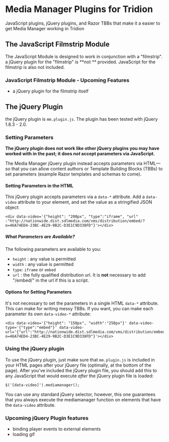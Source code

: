 # Media Manager Plugins for Tridion

JavaScript plugins, jQuery plugins,  and Razor TBBs that make it a easier to get Media Manager working in Tridion


## The JavaScript Filmstrip Module

The JavaScript Module is designed to work in conjunction with a "filmstrip". a jQuery plugin for the "filmstrip" is **not ** provided. JavaScript for the filmstrip is also not included.

### JavaScript Filmstrip Module - Upcoming Features
+ a jQuery plugin for the filmstrip itself 

## The jQuery Plugin

the jQuery plugin is  `mm.plugin.js`. The plugin has been tested with jQuery 1.8.3 - 2.0. 

### Setting Parameters

**The jQuery plugin does not work like other jQuery plugins you may have worked with in the past; it does *not* accept parameters via JavaScript.** 

The Media Manager jQuery plugin instead accepts parameters via HTML&mdash;so that you can allow content authors or Template Building Blocks (TBBs) to set parameters (example Razor templates and schemas to come).

#### Setting Parameters in the HTML

This jQuery plugin accepts parameters via a `data-*` attribute. Add a `data-video` attribute to your element, and set the value as a stringified JSON object: 
    
    <div data-video='{"height": "200px", "type":"iframe", "url" :"http://nationwide.dist.sdlmedia.com/vms/distribution/embed/?o=46A74ED4-23BC-4E29-9B2C-D3E1C9D338FD"}'></div>


##### What Parameters are Available?

The following parameters are available to you:

+  `height` : any value is permitted 
+  `width` : any value is permitted
+  `type`: `iframe` or `embed`
+  `url` : the fully qualified distribution url. It is **not** necessary to add "/embed/" in the url if this is a script. 

#### Options for Setting Parameters

It's not necessary to set the parameters in a single HTML `data-*` attribute. This can make for writing messy TBBs. If you want, you can make each parameter its own `data-video-*`  attribute: 
    
    <div data-video='{"height": "150px", "width":"250px"}' data-video-type='{"type":"embed"}' data-video-url='{"url":"http://nationwide.dist.sdlmedia.com/vms/distribution/embed/?o=46A74ED4-23BC-4E29-9B2C-D3E1C9D338FD"}'></div>

### Using the jQuery plugin
To use the jQuery plugin, just make sure that `mm.plugin.js` is included in your HTML pages after your jQuery file (optimally, at the bottom of the page). After you've included the jQuery plugin file, you should add this to any JavaScript that would execute *after* the jQuery plugin file is loaded: 
    
    $('[data-video]').mediamanager();

You can use any standard jQuery selector, however, this one guarantees that you always execute the mediamanager function on elements that have the `data-video` attribute. 

### Upcoming jQuery Plugin features

+ binding player events to external elements
+ loading gif

